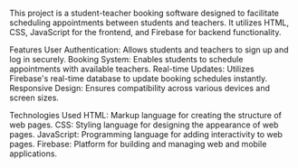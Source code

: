 This project is a student-teacher booking software designed to facilitate scheduling appointments between students and teachers. 
It utilizes HTML, CSS, JavaScript for the frontend, and Firebase for backend functionality.

Features
User Authentication: Allows students and teachers to sign up and log in securely.
Booking System: Enables students to schedule appointments with available teachers.
Real-time Updates: Utilizes Firebase's real-time database to update booking schedules instantly.
Responsive Design: Ensures compatibility across various devices and screen sizes.

Technologies Used
HTML: Markup language for creating the structure of web pages.
CSS: Styling language for designing the appearance of web pages.
JavaScript: Programming language for adding interactivity to web pages.
Firebase: Platform for building and managing web and mobile applications.
